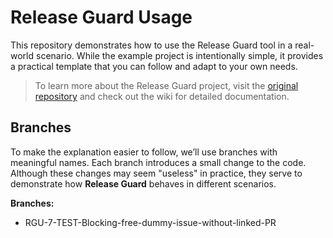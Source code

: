 # Release Guard Usage

This repository demonstrates how to use the Release Guard tool in a real-world scenario. While the example project is intentionally simple, it provides a practical template that you can follow and adapt to your own needs.

> To learn more about the Release Guard project, visit the [original repository](https://github.com/jhonatademuner/release-guard) and check out the wiki for detailed documentation.

## Branches
To make the explanation easier to follow, we’ll use branches with meaningful names. Each branch introduces a small change to the code. Although these changes may seem "useless" in practice, they serve to demonstrate how **Release Guard** behaves in different scenarios.

**Branches:**
- RGU-7-TEST-Blocking-free-dummy-issue-without-linked-PR
